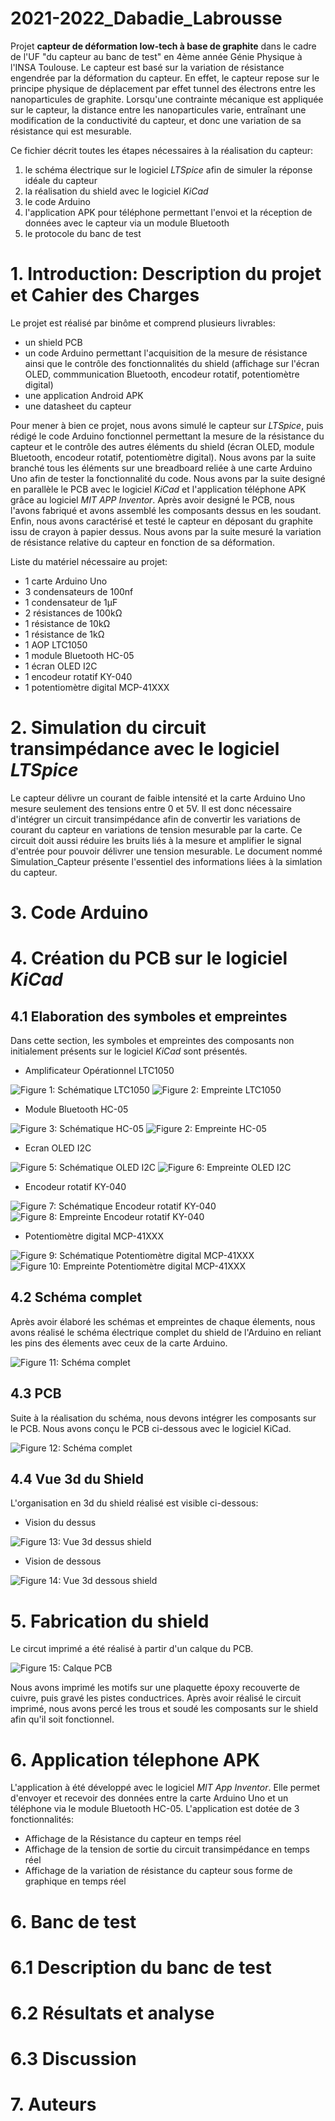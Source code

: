 # 2021-2022_Dabadie_Labrousse

Projet **capteur de déformation low-tech à base de graphite** dans le cadre de l'UF "du capteur au banc de test" en 4ème année Génie Physique à l'INSA Toulouse. Le capteur est basé sur la variation de résistance engendrée par la déformation du capteur. En effet, le capteur repose sur le principe physique de déplacement par effet tunnel des électrons entre les nanoparticules de graphite. Lorsqu'une contrainte mécanique est appliquée sur le capteur, la distance entre les nanoparticules varie, entraînant une modification de la conductivité du capteur, et donc une variation de sa résistance qui est mesurable.

Ce fichier décrit toutes les étapes nécessaires à la réalisation du capteur: 
1. le schéma électrique sur le logiciel *LTSpice* afin de simuler la réponse idéale du capteur
2. la réalisation du shield avec le logiciel *KiCad* 
3. le code Arduino
4. l'application APK pour téléphone permettant l'envoi et la réception de données avec le capteur via un module Bluetooth
5. le protocole du banc de test

# 1. Introduction: Description du projet et Cahier des Charges

Le projet est réalisé par binôme et comprend plusieurs livrables:
- un shield PCB 
- un code Arduino permettant l'acquisition de la mesure de résistance ainsi que le contrôle des fonctionnalités du shield (affichage sur l'écran OLED, commmunication Bluetooth, encodeur rotatif, potentiomètre digital)
- une application Android APK
- une datasheet du capteur

Pour mener à bien ce projet, nous avons simulé le capteur sur *LTSpice*, puis rédigé le code Arduino fonctionnel permettant la mesure de la résistance du capteur et le contrôle des autres éléments du shield (écran OLED, module Bluetooth, encodeur rotatif, potentiomètre digital). Nous avons par la suite branché tous les éléments sur une breadboard reliée à une carte Arduino Uno afin de tester la fonctionnalité du code. Nous avons par la suite designé en parallèle le PCB avec le logiciel *KiCad* et l'application téléphone APK grâce au logiciel *MIT APP Inventor*. Après avoir designé le PCB, nous l'avons fabriqué et avons assemblé les composants dessus en les soudant. Enfin, nous avons caractérisé et testé le capteur en déposant du graphite issu de crayon à papier dessus. Nous avons par la suite mesuré la variation de résistance relative du capteur en fonction de sa déformation. 

Liste du matériel nécessaire au projet:
- 1 carte Arduino Uno
- 3 condensateurs de 100nf
- 1 condensateur de 1µF
- 2 résistances de 100kΩ
- 1 résistance de 10kΩ
- 1 résistance de 1kΩ
- 1 AOP LTC1050
- 1 module Bluetooth HC-05
- 1 écran OLED I2C
- 1 encodeur rotatif KY-040
- 1 potentiomètre digital MCP-41XXX

# 2. Simulation du circuit transimpédance avec le logiciel *LTSpice*

Le capteur délivre un courant de faible intensité et la carte Arduino Uno mesure seulement des tensions entre 0 et 5V. Il est donc nécessaire d'intégrer un circuit transimpédance afin de convertir les variations de courant du capteur en variations de tension mesurable par la carte. Ce circuit doit aussi réduire les bruits liés à la mesure et amplifier le signal d'entrée pour pouvoir délivrer une tension mesurable.
Le document nommé Simulation_Capteur présente l'essentiel des informations liées à la simlation du capteur.

# 3. Code Arduino 

# 4. Création du PCB sur le logiciel *KiCad*
## 4.1 Elaboration des symboles et empreintes

Dans cette section, les symboles et empreintes des composants non initialement présents sur le logiciel *KiCad* sont présentés. 

- Amplificateur Opérationnel LTC1050

![Figure 1: Schématique LTC1050](./KiCad/LTC1050_schema.PNG "Figure 1: Schématique LTC1050")    ![Figure 2: Empreinte LTC1050](./KiCad/LTC1050_empreinte.PNG "Figure 2: Empreinte LTC1050")


- Module Bluetooth HC-05

![Figure 3: Schématique HC-05](./KiCad/HC05_schema.PNG "Figure 3: Schématique HC-05")    ![Figure 2: Empreinte HC-05](./KiCad/HC05_empreinte.PNG "Figure 4: Empreinte HC-05")


- Ecran OLED I2C

![Figure 5: Schématique OLED I2C](./KiCad/OLEDI2C_schema.PNG "Figure 5: Schématique OLEDI2C")    ![Figure 6: Empreinte OLED I2C](./KiCad/OLEDI2C_empreinte.PNG "Figure 6: Empreinte OLED I2C")


- Encodeur rotatif KY-040

![Figure 7: Schématique Encodeur rotatif KY-040](./KiCad/KY040_schema.PNG "Figure 7: Schématique Encodeur rotatif KY-040")    ![Figure 8: Empreinte Encodeur rotatif KY-040](./KiCad/KY040_empreinte.PNG "Figure 8: Empreinte Encodeur rotatif KY-040")


- Potentiomètre digital MCP-41XXX

![Figure 9: Schématique Potentiomètre digital MCP-41XXX](./KiCad/MCP41XXX_schema.PNG "Figure 9: Schématique Potentiomètre digital MCP-41XXX")    ![Figure 10: Empreinte Potentiomètre digital MCP-41XXX](./KiCad/MCP41XXX_empreinte.PNG "Figure 10: Empreinte Potentiomètre digital MCP-41XXX")


## 4.2 Schéma complet

Après avoir élaboré les schémas et empreintes de chaque élements, nous avons réalisé le schéma électrique complet du shield de l'Arduino en reliant les pins des élements avec ceux de la carte Arduino.

![Figure 11: Schéma complet](./KiCad/Schematique_complet.PNG "Figure 11: Schéma complet")

## 4.3 PCB 

Suite à la réalisation du schéma, nous devons intégrer les composants sur le PCB. Nous avons conçu le PCB ci-dessous avec le logiciel KiCad.

![Figure 12: Schéma complet](./KiCad/PCB_complet.PNG "Figure 12: PCB complet")

## 4.4 Vue 3d du Shield

L'organisation en 3d du shield réalisé est visible ci-dessous:
- Vision du dessus

![Figure 13: Vue 3d dessus shield](./KiCad/Vue_3D_dessus.PNG "Figure 13: Vue 3d dessus shield")

- Vision de dessous

![Figure 14: Vue 3d dessous shield](./KiCad/Vue_3D_dessous.PNG "Figure 14: Vue 3d dessous shield")

# 5. Fabrication du shield

Le circut imprimé a été réalisé à partir d'un calque du PCB.

![Figure 15: Calque PCB](./KiCad/Calque_PCB.PNG "Figure 15: Calque PCB")

Nous avons imprimé les motifs sur une plaquette époxy recouverte de cuivre, puis gravé les pistes conductrices. Après avoir réalisé le circuit imprimé, nous avons percé les trous et soudé les composants sur le shield afin qu'il soit fonctionnel.

# 6. Application télephone APK

L'application à été développé avec le logiciel *MIT App Inventor*. Elle permet d'envoyer et recevoir des données entre la carte Arduino Uno et un téléphone via le module Bluetooth HC-05.
L'application est dotée de 3 fonctionnalités:
- Affichage de la Résistance du capteur en temps réel
- Affichage de la tension de sortie du circuit transimpédance en temps réel
- Affichage de la variation de résistance du capteur sous forme de graphique en temps réel

# 6. Banc de test
# 6.1 Description du banc de test
# 6.2 Résultats et analyse
# 6.3 Discussion 
# 7. Auteurs
